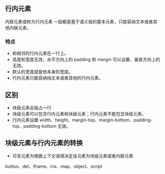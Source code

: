## 行内元素
内联元素或称为行内元素 一般都是基于语义级的基本元素，只能容纳文本或者其他内联元素。

### 特点
- 和相邻的行内元素在一行上。
- 高度和宽度无效，水平方向上的 padding 和 margin 可以设置，垂直方向上的无效。
- 默认的宽度就是他本身的宽度。
- 行内元素只能容纳纯文本或者其他的行内元素。

## 区别
- 块级元素会独占一行
- 块级元素可以包含行内元素和块级元素；行内元素不能包含块级元素。
- 行内元素设置 width、height、margin-top、margin-bottom、padding-top、padding-bottom 无效。

## 块级元素与行内元素的转换
- 可变元素为根据上下文语境决定该元素为块级元素或者内联元素

button、del、iframe、ins、map、object、script